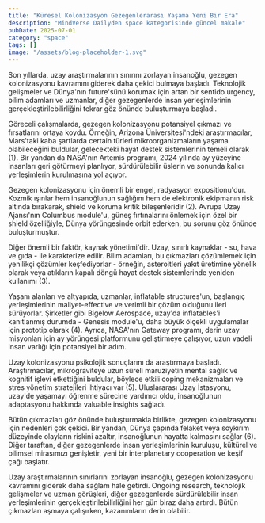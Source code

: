 ```yaml
---
title: "Küresel Kolonizasyon Gezegenlerarası Yaşama Yeni Bir Era"
description: "MindVerse Dailyden space kategorisinde güncel makale"
pubDate: 2025-07-01
category: "space"
tags: []
image: "/assets/blog-placeholder-1.svg"
---
```


Son yıllarda, uzay araştırmalarının sınırını zorlayan insanoğlu, gezegen kolonizasyonu kavramını giderek daha çekici bulmaya başladı. Teknolojik gelişmeler ve Dünya'nın future'sünü korumak için artan bir sentido urgency, bilim adamları ve uzmanlar, diğer gezegenlerde insan yerleşimlerinin gerçekleştirilebilirliğini tekrar göz önünde buluşturmaya başladı.

Göreceli çalışmalarda, gezegen kolonizasyonu potansiyel çıkmazı ve fırsatlarını ortaya koydu. Örneğin, Arizona Üniversitesi'ndeki araştırmacılar, Mars'taki kaba şartlarda certain türleri mikroorganizmaların yaşama olabileceğini buldular, gelecekteki hayat destek sistemlerinin temeli olarak (1). Bir yandan da NASA'nın Artemis programı, 2024 yılında ay yüzeyine insanları geri götürmeyi planlıyor, sürdürülebilir üslerin ve sonunda kalıcı yerleşimlerin kurulmasına yol açıyor.

Gezegen kolonizasyonu için önemli bir engel, radyasyon expositionu'dur. Kozmik ışınlar hem insanoğlunun sağlığını hem de elektronik ekipmanın risk altında bırakarak, shield ve koruma kritik bileşenleridir (2). Avrupa Uzay Ajansı'nın Columbus module'u, güneş fırtınalarını önlemek için özel bir shield özelliğiyle, Dünya yörüngesinde orbit ederken, bu sorunu göz önünde buluşturmuştur.

Diğer önemli bir faktör, kaynak yönetimi'dir. Uzay, sınırlı kaynaklar - su, hava ve gıda - ile karakterize edilir. Bilim adamları, bu çıkmazları çözümlemek için yenilikçi çözümler keşfediyorlar - örneğin, asteroitleri yakıt üretimine yönelik olarak veya atıkların kapalı döngü hayat destek sistemlerinde yeniden kullanımı (3).

Yaşam alanları ve altyapıda, uzmanlar,  inflatable structures'un, başlangıç yerleşimlerinin maliyet-effective ve verimli bir çözüm olduğunu ileri sürüyorlar. Şirketler gibi Bigelow Aerospace, uzay'da inflatables'i kanıtlanmış durumda - Genesis module'u, daha büyük ölçekli uygulamalar için prototip olarak (4). Ayrıca, NASA'nın Gateway programı, derin uzay misyonları için ay yörüngesi platformunu geliştirmeye çalışıyor, uzun vadeli insan varlığı için potansiyel bir adım.

Uzay kolonizasyonu psikolojik sonuçlarını da araştırmaya başladı. Araştırmacılar, mikrograviteye uzun süreli maruziyetin mental sağlık ve kognitif işlevi etkettiğini buldular, böylece etkili coping mekanizmaları ve stres yönetim stratejileri ihtiyacı var (5). Uluslararası Uzay İstasyonu, uzay'de yaşamayı öğrenme sürecine yardımcı oldu, insanoğlunun adaptasyonu hakkında valuable insights sağladı.

Bütün çıkmazları göz önünde buluşturmakla birlikte, gezegen kolonizasyonu için nedenleri çok çekici. Bir yandan, Dünya çapında felaket veya soykırım düzeyinde olayların riskini azaltır, insanoğlunun hayatta kalmasını sağlar (6). Diğer taraftan, diğer gezegenlerde insan yerleşimlerinin kuruluşu, kültürel ve bilimsel mirasımızı genişletir, yeni bir interplanetary cooperation ve keşif çağı başlatır.

Uzay araştırmalarının sınırlarını zorlayan insanoğlu, gezegen kolonizasyonu kavramını giderek daha sağlam hale getirdi. Ongoing research, teknolojik gelişmeler ve uzman görüşleri, diğer gezegenlerde sürdürülebilir insan yerleşimlerinin gerçekleştirilebilirliğini her gün biraz daha artırdı. Bütün çıkmazları aşmaya çalışırken, kazanımların derin olabilir.